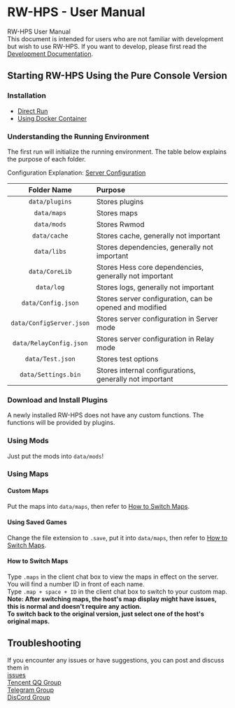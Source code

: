 # RW-HPS - User Manual

RW-HPS User Manual  
This document is intended for users who are not familiar with development but wish to use RW-HPS. If you want to develop, please first read the [Development Documentation](../plugin/README.md).

## Starting RW-HPS Using the Pure Console Version

### Installation

* [Direct Run](Run.md)
* [Using Docker Container](../../../docker/ReadMe_EN.md)

### Understanding the Running Environment

The first run will initialize the running environment. The table below explains the purpose of each folder.

Configuration Explanation: [Server Configuration](Config.md)

|          Folder Name           | Purpose                               |
|:------------------------------:|:--------------------------------------|
|      `data/plugins`       | Stores plugins                          |
|        `data/maps`        | Stores maps                             |
|        `data/mods`        | Stores Rwmod                            |
|       `data/cache`        | Stores cache, generally not important   |
|        `data/libs`        | Stores dependencies, generally not important |
|      `data/CoreLib`       | Stores Hess core dependencies, generally not important |
|        `data/log`         | Stores logs, generally not important    |
|    `data/Config.json`     | Stores server configuration, can be opened and modified |
|  `data/ConfigServer.json` | Stores server configuration in Server mode |
| `data/RelayConfig.json`   | Stores server configuration in Relay mode |
|     `data/Test.json`      | Stores test options                     |
|    `data/Settings.bin`    | Stores internal configurations, generally not important |

### Download and Install Plugins

A newly installed RW-HPS does not have any custom functions. The functions will be provided by plugins.

### Using Mods

Just put the mods into `data/mods`!

### Using Maps

#### Custom Maps

Put the maps into `data/maps`, then refer to [How to Switch Maps](#how-to-switch-maps).

#### Using Saved Games

Change the file extension to `.save`, put it into `data/maps`, then refer to [How to Switch Maps](#how-to-switch-maps).

#### How to Switch Maps

Type `.maps` in the client chat box to view the maps in effect on the server.  
You will find a number ID in front of each name.  
Type `.map + space + ID` in the client chat box to switch to your custom map.  
**Note: After switching maps, the host's map display might have issues, this is normal and doesn't require any action.**  
**To switch back to the original version, just select one of the host's original maps.**

## Troubleshooting

If you encounter any issues or have suggestions, you can post and discuss them in  
[issues](https://github.com/RW-HPS/RW-HPS/issues)  
[Tencent QQ Group](https://qm.qq.com/cgi-bin/qm/qr?k=qhJ6ekYF9pD9jO6j8H2rZw8ePAVypoU0&jump_from=webapi)  
[Telegram Group](https://t.me/RW_HPS) \
[DisCord Group](https://discord.gg/VwwxJhVG64)
